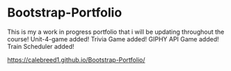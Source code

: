 # Bootstrap-Portfolio


This is my a work in progress portfolio that i will be updating throughout the course!
Unit-4-game added!
Trivia Game added!
GIPHY API Game added!
Train Scheduler added!

https://calebreed1.github.io/Bootstrap-Portfolio/